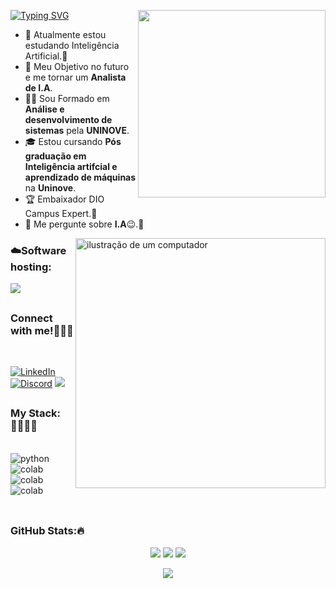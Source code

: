 [![Typing SVG](https://readme-typing-svg.herokuapp.com?font=Fira+Code&color=BB00B4&lines=Ol%C3%A1%2C+eu+sou+o+Rone+Bragaglia!+%F0%9F%91%BE%F0%9F%93%9A%F0%9F%92%99)](https://git.io/typing-svg)
<img align="right" alt="" height="300px" src="https://camo.githubusercontent.com/796b0b6c040bc9164595567b33dbe1687c5c04ab09903a27b0eaedd1fd89ab3d/68747470733a2f2f692e70696e696d672e636f6d2f6f726967696e616c732f38332f62382f30392f38336238303938353761636434316137626164343933356234373334663966632e676966">

* 🌱 Atualmente estou estudando Inteligência Artificial.🧠
* 🚀 Meu Objetivo no futuro e me tornar um **Analista de I.A**.
* 🧑‍💻 Sou Formado em **Análise e desenvolvimento de sistemas** pela **UNINOVE**.
* 🎓 Estou cursando **Pós graduação em Inteligência artifcial e aprendizado de máquinas** na **Uninove**.
* 🏆 Embaixador DIO Campus Expert.🚀
* 💬 Me pergunte sobre **I.A**😉.🧠
<img src="https://raw.githubusercontent.com/MicaelliMedeiros/micaellimedeiros/master/image/computer-illustration.png" alt="ilustração de um computador" min-width="400px" max-width="400px" width="400px" align="right">

<h3>☁️Software hosting:</h3>

<div>
	<img src="https://img.shields.io/badge/github%20pages-121013?style=for-the-badge&logo=github&logoColor=white">

## <h3 align="left">Connect with me!🤝👇🏼

</div><br/>

[![LinkedIn](https://img.shields.io/badge/-LinkedIn-000?style=for-the-badge&logo=linkedin&logoColor=FF00F6&color:FFF)](https://www.linkedin.com/in/rone-bragaglia-a6aa60157/)
[![Discord](https://img.shields.io/badge/Discord-7289DA?style=for-the-badge&logo=discord&logoColor=white)](https://discord.com/channels/@me/)
<a href="https://ronbragaglia.github.io/Portfolio/" target="_blank"><img src="https://img.shields.io/badge/Portfolio-255E63?style=for-the-badge&logo=About.me&logoColor=white"></a>

## <h3 align="left">My Stack:👨🏻‍💻🧠
<div style="display: inline_block"><br/>
<img align="center" alt="python" src="https://img.shields.io/badge/Python-14354C?style=for-the-badge&logo=python&logoColor=white" />
<img align="center" alt="colab"  src="https://img.shields.io/badge/Colab-F9AB00?style=for-the-badge&logo=googlecolab&color=525252" />
<img align="center" alt="colab"  src="https://img.shields.io/badge/Kaggle-20BEFF?style=for-the-badge&logo=Kaggle&logoColor=white" />
<img align="center" alt="colab"  src="https://img.shields.io/badge/Visual_Studio_Code-0078D4?style=for-the-badge&logo=visual%20studio%20code&logoColor=white" />
</div><br/>

## <h3>GitHub Stats:🔥

<p align="center">
	<img src="https://github-readme-stats.vercel.app/api?username=Ronbragaglia&theme=midnight-purple&count_private=true"/>
	<img src="https://streak-stats.demolab.com?user=Ronbragaglia&theme=midnight-purple&border_radius=&date_format=j%2Fn%5B%2FY%5D"/>
	<img src="https://github-readme-stats.vercel.app/api/top-langs/?username=Ronbragaglia&theme=midnight-purple&layout=donut&hide=jupyter%20notebook"/>   
<br>

</div>

<div align="center">

![](https://komarev.com/ghpvc/?username=Ronbragaglia&style=for-the-badge&label=VISUALIZAÇÕES+NO+PERFIL)
</div>

